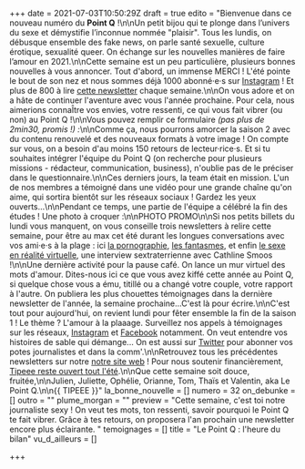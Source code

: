 +++
date = 2021-07-03T10:50:29Z
draft = true
edito = "Bienvenue dans ce nouveau numéro du **Point Q** !\n\nUn petit bijou qui te plonge dans l’univers du sexe et démystifie l’inconnue nommée \"plaisir\". Tous les lundis, on débusque ensemble des fake news, on parle santé sexuelle, culture érotique, sexualité queer. On échange sur les nouvelles manières de faire l’amour en 2021.\n\nCette semaine est un peu particulière, plusieurs bonnes nouvelles à vous annoncer. Tout d'abord, un immense MERCI ! L'été pointe le bout de son nez et nous sommes déjà 1000 abonné·e·s sur [Instagram](https://www.instagram.com/lepoint.q/) ! Et plus de 800 à lire [cette newsletter](https://lepointq.com/newsletters/) chaque semaine.\n\nOn vous adore et on a hâte de continuer l'aventure avec vous l'année prochaine. Pour cela, nous aimerions connaÎtre vos envies, votre ressenti, ce qui vous fait vibrer (ou non) au Point Q !\n\nVous pouvez remplir ce formulaire _(pas plus de 2min30, promis !) :_\n\nComme ça, nous pourrons amorcer la saison 2 avec du contenu renouvelé et des nouveaux formats à votre image ! On compte sur vous, on a besoin d'au moins 150 retours de lecteur·rice·s. Et si tu souhaites intégrer l'équipe du Point Q (on recherche pour plusieurs missions - rédacteur, communication, business), n'oublie pas de le préciser dans le questionnaire.\n\nCes derniers jours, la team était en mission. L'un de nos membres a témoigné dans une vidéo pour une grande chaîne qu'on aime, qui sortira bientôt sur les réseaux sociaux ! Gardez les yeux ouverts...\n\nPendant ce temps, une partie de l'équipe a célébré la fin des études ! Une photo à croquer :\n\nPHOTO PROMO\n\nSi nos petits billets du lundi vous manquent, on vous conseille trois newsletters à relire cette semaine, pour être au max cet été durant les longues conversations avec vos ami·e·s à la plage : ici [la pornographie](https://lepointq.com/newsletters/just-porn-it/), [les fantasmes](https://lepointq.com/newsletters/au-bout-de-nos-reves/), et enfin [le sexe en réalité virtuelle](https://lepointq.com/articles/21-02/rencontre-avec-cathline-smoos-the-vrsexologist/), une interview sextraterrienne avec Cathline Smoos !\n\nUne dernière activité pour la pause café. On lance un mur virtuel des mots d'amour. Dites-nous ici ce que vous avez kiffé cette année au Point Q, si quelque chose vous a ému, titillé ou a changé votre couple, votre rapport à l'autre. On publiera les plus chouettes témoignages dans la dernière newsletter de l'année, la semaine prochaine...C'est là pour écrire.\n\nC'est tout pour aujourd'hui, on revient lundi pour fêter ensemble la fin de la saison 1 ! Le thème ? L'amour à la plaaage. Surveillez nos appels à témoignages sur les réseaux, [Instagram](https://www.instagram.com/lepoint.q/) et [Facebook](https://www.facebook.com/lepointq.news) notamment. On veut entendre vos histoires de sable qui démange... On est aussi sur [Twitter](https://twitter.com/LePointQ) pour abonner vos potes journalistes et dans la comm'.\n\nRetrouvez tous les précédentes newsletters sur notre [notre site web](https://lepointq.com) ! Pour nous soutenir financièrement, [Tipeee reste ouvert tout l'été](https://fr.tipeee.com/le-point-q).\n\nQue cette semaine soit douce, fruitée,\n\nJulien, Juliette, Ophélie, Orianne, Tom, Thaïs et Valentin, aka Le Point Q.\n\n{{ TIPEEE }}"
la_bonne_nouvelle = []
numero = 32
on_debunke = []
outro = ""
plume_morgan = ""
preview = "Cette semaine, c'est toi notre journaliste sexy ! On veut tes mots, ton ressenti, savoir pourquoi le Point Q te fait vibrer. Grâce à tes retours, on proposera l'an prochain une newsletter encore plus éclairante. "
temoignages = []
title = "Le Point Q : l'heure du bilan"
vu_d_ailleurs = []

+++
